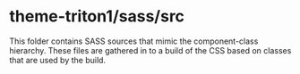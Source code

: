 # theme-triton1/sass/src

This folder contains SASS sources that mimic the component-class hierarchy. These files
are gathered in to a build of the CSS based on classes that are used by the build.
